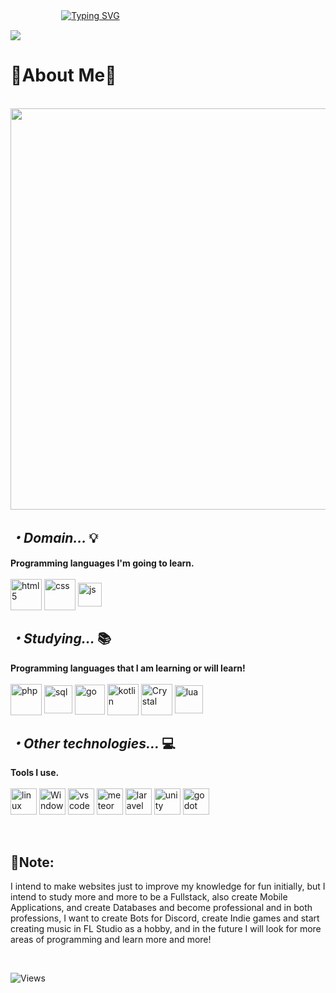 <p>ㅤㅤㅤㅤㅤㅤ
  <a href="https://git.io/typing-svg">
  <img src="https://readme-typing-svg.demolab.com?font=Fira+Code&weight=600&size=25&pause=1000&color=ffffff&random=false&width=435&height=40&lines=💥Hi,+my+nickname+is+Wev!🔥" alt="Typing SVG">
  </a>
</p>

<img align="center" src="https://cdn.discordapp.com/attachments/1165135807414276167/1329218353595813992/1736980749487.gif?ex=67898a8f&is=6788390f&hm=5462204a46110ce30d5939a31b68edaa81314586202950a058ab815e71796e17&">

# 🌌About Me🌌
<br>
<img align="center" width="642px" src="https://github-readme-stats.vercel.app/api?username=Wev237&show_icons=true&theme=tokyonight">
<h2><i>・Domain... </i>💡</h2>
<b>Programming languages I'm going to learn.</b>

<div style="display: inline block"><br/>
    <img align="center" alt="html5" width="50px" src="https://cdn.jsdelivr.net/gh/devicons/devicon@latest/icons/html5/html5-plain-wordmark.svg"/>
    <img align="center" alt="css" width="50px" src="https://cdn.jsdelivr.net/gh/devicons/devicon@latest/icons/css3/css3-plain-wordmark.svg"/>
    <img align="center" alt="js" width="38px" src="https://cdn.jsdelivr.net/gh/devicons/devicon@latest/icons/javascript/javascript-original.svg"/> 
</div>    
<h2><i>・Studying... </i>📚</h2>
<b>Programming languages that I am learning or will learn!</b>

<div style="display: inline block"><br/>
    <img align="center" alt="php" width="50px" src="https://cdn.jsdelivr.net/gh/devicons/devicon@latest/icons/php/php-original.svg"/>
    <img align="center" alt="sql" width="45px" src="https://cdn.jsdelivr.net/gh/devicons/devicon@latest/icons/azuresqldatabase/azuresqldatabase-original.svg"/> 
    <img align="center" alt="go" width="48px" src="https://cdn.jsdelivr.net/gh/devicons/devicon@latest/icons/go/go-original-wordmark.svg"/>
    <img align="center" alt="kotlin" width="50px" src="https://cdn.jsdelivr.net/gh/devicons/devicon@latest/icons/kotlin/kotlin-original.svg"/>
    <img align="center" alt="Crystal" width="50px" src="https://cdn.jsdelivr.net/gh/devicons/devicon@latest/icons/crystal/crystal-original-wordmark.svg"/>
    <img align="center" alt="lua" width="45px" src="https://cdn.jsdelivr.net/gh/devicons/devicon@latest/icons/lua/lua-original.svg" />

<h2><i>・Other technologies... </i>💻</h2>
<b>Tools I use.</b>

<div style="display: inline block"><br/>
    <img align="center" alt="linux" width="42px" src="https://cdn.jsdelivr.net/gh/devicons/devicon@latest/icons/linux/linux-original.svg"/>
    <img align="center" alt="Windows" width="42px" src="https://cdn.jsdelivr.net/gh/devicons/devicon@latest/icons/windows11/windows11-original.svg" />
    <img align="center" alt="vscode" width="42px" src="https://cdn.jsdelivr.net/gh/devicons/devicon@latest/icons/vscode/vscode-original.svg" />
    <img align="center" alt="meteor" width="42px" src="https://cdn.jsdelivr.net/gh/devicons/devicon@latest/icons/meteor/meteor-original.svg" />
    <img align="center" alt="laravel" width="42px" src="https://cdn.jsdelivr.net/gh/devicons/devicon@latest/icons/laravel/laravel-original.svg" />
    <img align="center" alt="unity" width="42px" src="https://cdn.jsdelivr.net/gh/devicons/devicon@latest/icons/unity/unity-plain.svg" />  
    <img align="center" alt="godot" width="42px" src="https://cdn.jsdelivr.net/gh/devicons/devicon@latest/icons/godot/godot-original.svg"/>
    
</div>
<br>
<br>

<h2>📃Note:</h2>
<p>I intend to make websites just to improve my knowledge for fun initially, but I intend to study more and more to be a Fullstack, also create Mobile Applications, and create Databases and become professional and in both professions, I want to create Bots for Discord, create Indie games and start creating music in FL Studio as a hobby, and in the future I will look for more areas of programming and learn more and more!</p>
<br>

![Views](https://komarev.com/ghpvc/?username=Wev237&color=blueviolet)

